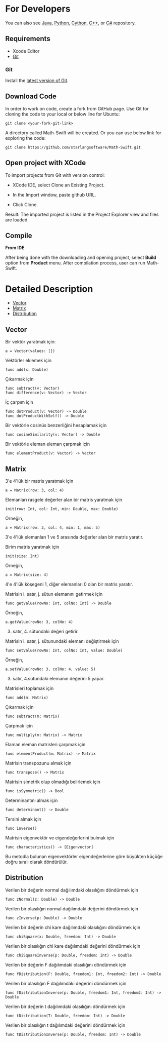 For Developers
============
You can also see [Java](https://github.com/starlangsoftware/Math), [Python](https://github.com/starlangsoftware/Math-Py), [Cython](https://github.com/starlangsoftware/Math-Cy), [C++](https://github.com/starlangsoftware/Math-CPP), or [C#](https://github.com/starlangsoftware/Math-CS) repository.

## Requirements

* Xcode Editor
* [Git](#git)

### Git

Install the [latest version of Git](https://git-scm.com/book/en/v2/Getting-Started-Installing-Git).

## Download Code

In order to work on code, create a fork from GitHub page. 
Use Git for cloning the code to your local or below line for Ubuntu:

	git clone <your-fork-git-link>

A directory called Math-Swift will be created. Or you can use below link for exploring the code:

	git clone https://github.com/starlangsoftware/Math-Swift.git

## Open project with XCode

To import projects from Git with version control:

* XCode IDE, select Clone an Existing Project.

* In the Import window, paste github URL.

* Click Clone.

Result: The imported project is listed in the Project Explorer view and files are loaded.


## Compile

**From IDE**

After being done with the downloading and opening project, select **Build** option from **Product** menu. After compilation process, user can run Math-Swift.

Detailed Description
============

+ [Vector](#vector)
+ [Matrix](#matrix)
+ [Distribution](#distribution)

## Vector

Bir vektör yaratmak için:

	a = Vector(values: [])

Vektörler eklemek için

	func add(x: Double)

Çıkarmak için

	func subtract(v: Vector)
	func difference(v: Vector) -> Vector

İç çarpım için

	func dotProduct(v: Vector) -> Double
	func dotProductWithSelf() -> Double

Bir vektörle cosinüs benzerliğini hesaplamak için

	func cosineSimilarity(v: Vector) -> Double

Bir vektörle eleman eleman çarpmak için

	func elementProduct(v: Vector) -> Vector

## Matrix

3'e 4'lük bir matris yaratmak için

	a = Matrix(row: 3, col: 4)

Elemanları rasgele değerler alan bir matris yaratmak için

	init(row: Int, col: Int, min: Double, max: Double)

Örneğin, 

	a = Matrix(row: 3, col: 4, min: 1, max: 5)
 
3'e 4'lük elemanları 1 ve 5 arasında değerler alan bir matris yaratır.

Birim matris yaratmak için

	init(size: Int)

Örneğin,

	a = Matrix(size: 4)

4'e 4'lük köşegeni 1, diğer elemanları 0 olan bir matris yaratır.

Matrisin i. satır, j. sütun elemanını getirmek için 

	func getValue(rowNo: Int, colNo: Int) -> Double

Örneğin,

	a.getValue(rowNo: 3, colNo: 4)

3. satır, 4. sütundaki değeri getirir.

Matrisin i. satır, j. sütunundaki elemanı değiştirmek için

	func setValue(rowNo: Int, colNo: Int, value: Double)

Örneğin,

	a.setValue(rowNo: 3, colNo: 4, value: 5)

3. satır, 4.sütundaki elemanın değerini 5 yapar.

Matrisleri toplamak için

	func add(m: Matrix)

Çıkarmak için 

	func subtract(m: Matrix)

Çarpmak için 

	func multiply(m: Matrix) -> Matrix

Elaman eleman matrisleri çarpmak için

	func elementProduct(m: Matrix) -> Matrix

Matrisin transpozunu almak için

	func transpose() -> Matrix

Matrisin simetrik olup olmadığı belirlemek için

	func isSymmetric() -> Bool

Determinantını almak için

	func determinant() -> Double

Tersini almak için

	func inverse()

Matrisin eigenvektör ve eigendeğerlerini bulmak için

	func characteristics() -> [Eigenvector]

Bu metodla bulunan eigenvektörler eigendeğerlerine göre büyükten küçüğe doğru 
sıralı olarak döndürülür.

## Distribution

Verilen bir değerin normal dağılımdaki olasılığını döndürmek için

	func zNormal(z: Double) -> Double

Verilen bir olasılığın normal dağılımdaki değerini döndürmek için

	func zInverse(p: Double) -> Double

Verilen bir değerin chi kare dağılımdaki olasılığını döndürmek için

	func chiSquare(x: Double, freedom: Int) -> Double

Verilen bir olasılığın chi kare dağılımdaki değerini döndürmek için

	func chiSquareInverse(p: Double, freedom: Int) -> Double

Verilen bir değerin F dağılımdaki olasılığını döndürmek için

	func fDistribution(F: Double, freedom1: Int, freedom2: Int) -> Double

Verilen bir olasılığın F dağılımdaki değerini döndürmek için

	func fDistributionInverse(p: Double, freedom1: Int, freedom2: Int) -> Double

Verilen bir değerin t dağılımdaki olasılığını döndürmek için

	func tDistribution(T: Double, freedom: Int) -> Double

Verilen bir olasılığın t dağılımdaki değerini döndürmek için

	func tDistributionInverse(p: Double, freedom: Int) -> Double
